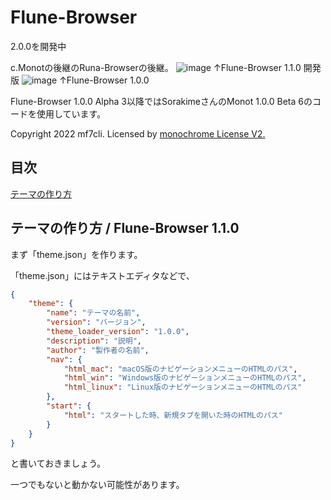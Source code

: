 # Flune-Browser
2.0.0を開発中

c.Monotの後継のRuna-Browserの後継。
![image](https://user-images.githubusercontent.com/84224913/156472276-5377f268-a4c0-4fff-90b0-95477b005561.png)
↑Flune-Browser 1.1.0 開発版
![image](https://user-images.githubusercontent.com/84224913/156182326-55cc3fbd-5a7c-4901-922b-7c4df55d7468.png)
↑Flune-Browser 1.0.0

Flune-Browser 1.0.0 Alpha 3以降ではSorakimeさんのMonot 1.0.0 Beta 6のコードを使用しています。

Copyright 2022 mf7cli.
Licensed by [monochrome License V2.](https://sorakime.github.io/mncr/license?v=2.0.0)

## 目次
[テーマの作り方](https://github.com/Mf-3d/Flune-Browser#%E3%83%86%E3%83%BC%E3%83%9E%E3%81%AE%E4%BD%9C%E3%82%8A%E6%96%B9--flune-browser-110)

## テーマの作り方 / Flune-Browser 1.1.0

まず「theme.json」を作ります。

「theme.json」にはテキストエディタなどで、

```json
{
    "theme": {
        "name": "テーマの名前",
        "version": "バージョン",
        "theme_loader_version": "1.0.0",
        "description": "説明",
        "author": "製作者の名前",
        "nav": {
            "html_mac": "macOS版のナビゲーションメニューのHTMLのパス",
            "html_win": "Windows版のナビゲーションメニューのHTMLのパス",
            "html_linux": "Linux版のナビゲーションメニューのHTMLのパス"
        },
        "start": {
            "html": "スタートした時、新規タブを開いた時のHTMLのパス"
        }
    }
}
```
と書いておきましょう。
    
一つでもないと動かない可能性があります。
